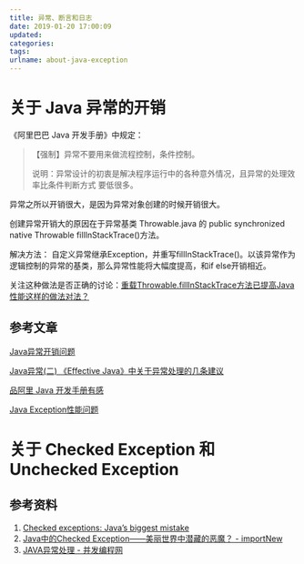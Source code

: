 ```yaml
---
title: 异常、断言和日志
date: 2019-01-20 17:00:09
updated:
categories:
tags:
urlname: about-java-exception
---
```




<!-- more -->

# 关于 Java 异常的开销

《阿里巴巴 Java 开发手册》中规定：

> 【强制】异常不要用来做流程控制，条件控制。
>
> 说明：异常设计的初衷是解决程序运行中的各种意外情况，且异常的处理效率比条件判断方式
> 要低很多。

异常之所以开销很大，是因为异常对象创建的时候开销很大。

创建异常开销大的原因在于异常基类 Throwable.java 的 public synchronized native Throwable fillInStackTrace()方法。

解决方法：
自定义异常继承Exception，并重写fillInStackTrace()。以该异常作为逻辑控制的异常的基类，那么异常性能将大幅度提高，和if else开销相近。

关注这种做法是否正确的讨论：[重载Throwable.fillInStackTrace方法已提高Java性能这样的做法对法？](https://www.zhihu.com/question/21405047)

## 参考文章

[Java异常开销问题](http://climbran.github.io/2015/07/29/java-exception-performance/)

[Java异常(二) 《Effective Java》中关于异常处理的几条建议](http://wangkuiwu.github.io/2012/04/15/exception/)

[品阿里 Java 开发手册有感](http://ifeve.com/%E5%93%81%E9%98%BF%E9%87%8C-java-%E5%BC%80%E5%8F%91%E6%89%8B%E5%86%8C%E6%9C%89%E6%84%9F/)

[Java Exception性能问题](http://www.blogjava.net/stone2083/archive/2010/07/09/325649.html)



# 关于 Checked Exception 和 Unchecked Exception



## 参考资料

1. [Checked exceptions: Java’s biggest mistake](http://literatejava.com/exceptions/checked-exceptions-javas-biggest-mistake/)
2. [Java中的Checked Exception——美丽世界中潜藏的恶魔？ - importNew](http://www.importnew.com/21117.html)
3. [JAVA异常处理 - 并发编程网](http://ifeve.com/java-exception/)